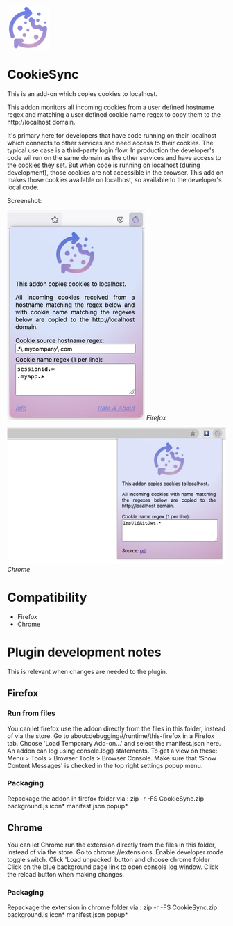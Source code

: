 ![](firefox/icon96.png)
# CookieSync

This is an add-on which copies cookies to localhost.

This addon monitors all incoming cookies from a user defined hostname regex and matching a user defined cookie name regex to copy them to the http://localhost domain.

It's primary here for developers that have code running on their localhost which connects to other services and need access to their cookies. The typical use case is a third-party login flow. In production the developer's code wil run on the same domain as the other services and have access to the cookies they set.
But when code is running on localhost (during development), those cookies are not accessible in the browser. This add on makes those cookies available on localhost, so available to the developer's local code.

Screenshot:

![](firefox/screenshot.png)
*Firefox*

![](screenshot-chrome.png)
*Chrome*

# Compatibility
- Firefox
- Chrome

# Plugin development notes

This is relevant when changes are needed to the plugin.

## Firefox 

### Run from files
You can let firefox use the addon directly from the files in this folder, instead of via the store. 
Go to about:debugging#/runtime/this-firefox in a Firefox tab. Choose 'Load Temporary Add-on...' and select the manifest.json here.
An addon can log using console.log() statements. 
To get a view on these: Menu > Tools > Browser Tools > Browser Console.  Make sure that 'Show Content Messages' is checked in the top right settings popup menu.

### Packaging
Repackage the addon in firefox folder via :
zip -r -FS CookieSync.zip background.js icon* manifest.json popup*

## Chrome
You can let Chrome run the extension directly from the files in this folder, instead of via the store.
Go to chrome://extensions.  Enable developer mode toggle switch. Click 'Load unpacked' button and choose chrome folder
Click on the blue background page link to open console log window.
Click the reload button when making changes.

### Packaging
Repackage the extension in chrome folder via :
zip -r -FS CookieSync.zip background.js icon* manifest.json popup*
